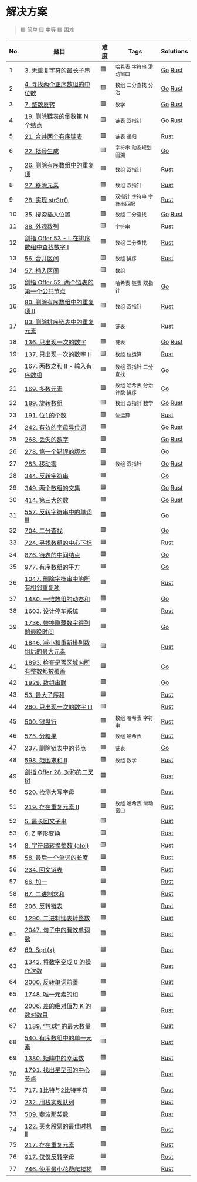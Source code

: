 # 解决方案
> 🟩 简单 🟨 中等 🟥 困难

|No.|题目|难度|Tags|Solutions|
|---|---|---|---|---|
|1|[3. 无重复字符的最长子串](https://leetcode-cn.com/problems/longest-substring-without-repeating-characters/)|🟩|`哈希表` `字符串` `滑动窗口`|[Go](golang/longest-substring-without-repeating-characters/main.go) [Rust](rust/longest-substring-without-repeating-characters/src/main.rs)|
|2|[4. 寻找两个正序数组的中位数](https://leetcode-cn.com/problems/median-of-two-sorted-arrays/)|🟥|`数组` `二分查找` `分治`|[Go](golang/median-of-two-sorted-arrays/main.go) [Rust](rust/median-of-two-sorted-arrays/src/main.rs)|
|3|[7. 整数反转](https://leetcode-cn.com/problems/reverse-integer/)|🟩|`数学`|[Go](golang/reverse-integer/main.go) [Rust](rust/reverse-integer/src/main.rs)|
|4|[19. 删除链表的倒数第 N 个结点](https://leetcode-cn.com/problems/remove-nth-node-from-end-of-list/)|🟨|`链表` `双指针`|[Go](golang/remove-nth-node-from-end-of-list/main.go) [Rust](rust/remove-nth-node-from-end-of-list/src/main.rs)|
|5|[21. 合并两个有序链表](https://leetcode-cn.com/problems/merge-two-sorted-lists/)|🟩|`链表` `递归`|[Rust](rust/merge-two-sorted-lists/src/lib.rs)|
|6|[22. 括号生成](https://leetcode-cn.com/problems/generate-parentheses/)|🟨|`字符串` `动态规划` `回溯`|[Go](golang/generate-parentheses/main.go)|
|7|[26. 删除有序数组中的重复项](https://leetcode-cn.com/problems/remove-duplicates-from-sorted-array)|🟩|`数组` `双指针`|[Rust](rust/remove-duplicates-from-sorted-array/src/lib.rs)|
|8|[27. 移除元素](https://leetcode-cn.com/problems/remove-element/)|🟩|`数组` `双指针`|[Rust](rust/remove-element/src/lib.rs)|
|9|[28. 实现 strStr()](https://leetcode-cn.com/problems/implement-strstr/)|🟩|`双指针` `字符串` `字符串匹配`|[Rust](rust/implement-strstr/src/lib.rs)|
|10|[35. 搜索插入位置](https://leetcode-cn.com/problems/search-insert-position/)|🟩|`数组` `二分查找`|[Go](golang/search-insert-position/main.go) [Rust](rust/search-insert-position/src/lib.rs)|
|11|[38. 外观数列](https://leetcode-cn.com/problems/count-and-say/)|🟨|`字符串`|[Rust](rust/count-and-say/src/lib.rs)|
|12|[剑指 Offer 53 - I. 在排序数组中查找数字 I](https://leetcode-cn.com/problems/zai-pai-xu-shu-zu-zhong-cha-zhao-shu-zi-lcof/)|🟩|`数组` `二分查找`|[Rust](rust/zai-pai-xu-shu-zu-zhong-cha-zhao-shu-zi-lcof/src/lib.rs)|
|13|[56. 合并区间](https://leetcode-cn.com/problems/merge-intervals/)|🟨|`数组` `排序`|[Rust](rust/merge-intervals/src/lib.rs)|
|14|[57. 插入区间](https://leetcode-cn.com/problems/insert-interval/)|🟨|`数组`||
|15|[剑指 Offer 52. 两个链表的第一个公共节点](https://leetcode-cn.com/problems/liang-ge-lian-biao-de-di-yi-ge-gong-gong-jie-dian-lcof/)|🟩|`哈希表` `链表` `双指针`|[Go](golang/liang-ge-lian-biao-de-di-yi-ge-gong-gong-jie-dian-lcof/main.go)|
|16|[80. 删除有序数组中的重复项 II](https://leetcode-cn.com/problems/remove-duplicates-from-sorted-array-ii/)|🟨|`数组` `双指针`|[Rust](rust/remove-duplicates-from-sorted-array-ii/src/lib.rs)|
|17|[83. 删除排序链表中的重复元素](https://leetcode-cn.com/problems/remove-duplicates-from-sorted-list/)|🟩|`链表`|[Rust](rust/remove-duplicates-from-sorted-list/src/lib.rs)|
|18|[136. 只出现一次的数字](https://leetcode-cn.com/problems/single-number/)|🟩|`链表`|[Go](golang/single-number/main.go) [Rust](rust/single-number/src/lib.rs)|
|19|[137. 只出现一次的数字 II](https://leetcode-cn.com/problems/single-number-ii/)|🟨|`数组` `位运算`|[Rust](rust/single-number-ii/src/lib.rs)|
|20|[167. 两数之和 II - 输入有序数组](https://leetcode-cn.com/problems/two-sum-ii-input-array-is-sorted/)|🟩|`数组` `双指针` `二分查找`|[Go](golang/two-sum-ii-input-array-is-sorted/main.go)|
|21|[169. 多数元素](https://leetcode-cn.com/problems/majority-element/)|🟩|`数组` `哈希表` `分治` `计数` `排序`|[Go](golang/majority-element/main.go)|
|22|[189. 旋转数组](https://leetcode-cn.com/problems/rotate-array/)|🟨|`数组` `双指针` `数学`|[Go](golang/rotate-array/main.go) [Rust](rust/rotate-array/src/main.rs)|
|23|[191. 位1的个数](https://leetcode-cn.com/problems/number-of-1-bits/)|🟩|`位运算`|[Rust](rust/number-of-1-bits/src/lib.rs)|
|24|[242. 有效的字母异位词](https://leetcode-cn.com/problems/valid-anagram/)|🟩||[Go](golang/valid-anagram/main.go) [Rust](rust/valid-anagram/src/lib.rs)|
|25|[268. 丢失的数字](https://leetcode-cn.com/problems/missing-number/)|🟩||[Go](golang/missing-number/main.go) [Rust](rust/missing-number/src/lib.rs)|
|26|[278. 第一个错误的版本](https://leetcode-cn.com/problems/first-bad-version/)|🟩||[Go](golang/first-bad-version/main.go)|
|27|[283. 移动零](https://leetcode-cn.com/problems/m/ove-zeroes/)|🟩|`数组` `双指针`|[Go](golang/move-zeroes/main.go) [Rust](rust/move-zeroes/src/main.rs)|
|28|[344. 反转字符串](https://leetcode-cn.com/problems/reverse-string/)|🟩||[Go](golang/reverse-string/main.go)|
|29|[349. 两个数组的交集](https://leetcode-cn.com/problems/intersection-of-two-arrays/)|🟩||[Go](golang/intersection-of-two-arrays/main.go) [Rust](rust/intersection-of-two-arrays/src/lib.rs)|
|30|[414. 第三大的数](https://leetcode-cn.com/problems/third-maximum-number/)|🟩||[Go](golang/third-maximum-number/main.go) [Rust](rust/third-maximum-number/src/lib.rs)|
|31|[557. 反转字符串中的单词 III](https://leetcode-cn.com/problems/reverse-words-in-a-string-iii/)|🟩||[Go](golang/reverse-words-in-a-string-iii/main.go)|
|32|[704. 二分查找](https://leetcode-cn.com/problems/binary-search/)|🟩||[Go](golang/binary-search/main.go)|
|33|[724. 寻找数组的中心下标](https://leetcode-cn.com/problems/find-pivot-index/)|🟩||[Rust](rust/find-pivot-index/src/lib.rs)|
|34|[876. 链表的中间结点](https://leetcode-cn.com/problems/middle-of-the-linked-list/)|🟩||[Go](golang/middle-of-the-linked-list/main.go)|
|35|[977. 有序数组的平方](https://leetcode-cn.com/problems/squares-of-a-sorted-array/)|🟩||[Go](golang/squares-of-a-sorted-array/main.go)|
|36|[1047. 删除字符串中的所有相邻重复项](https://leetcode-cn.com/problems/remove-all-adjacent-duplicates-in-string/)|🟩||[Rust](rust/remove-all-adjacent-duplicates-in-string/src/lib.rs)|
|37|[1480. 一维数组的动态和](https://leetcode-cn.com/problems/running-sum-of-1d-array/)|🟩||[Go](golang/running-sum-of-1d-array/main.go)|
|38|[1603. 设计停车系统](https://leetcode-cn.com/problems/design-parking-system/)|🟩||[Rust](rust/design-parking-system/src/lib.rs)|
|39|[1736. 替换隐藏数字得到的最晚时间](https://leetcode-cn.com/problems/latest-time-by-replacing-hidden-digits/)|🟩||[Go](golang/latest-time-by-replacing-hidden-digits/main.go)|
|40|[1846. 减小和重新排列数组后的最大元素](https://leetcode-cn.com/problems/maximum-element-after-decreasing-and-rearranging/)|🟨||[Rust](rust/maximum-element-after-decreasing-and-rearranging/src/lib.rs)|
|41|[1893. 检查是否区域内所有整数都被覆盖](https://leetcode-cn.com/problems/check-if-all-the-integers-in-a-range-are-covered/)|🟩||[Go](golang/check-if-all-the-integers-in-a-range-are-covered/main.go)|
|42|[1929. 数组串联](https://leetcode-cn.com/problems/concatenation-of-array/)|🟩||[Go](golang/concatenation-of-array/main.go)|
|43|[53. 最大子序和](https://leetcode-cn.com/problems/maximum-subarray/)|🟩||[Rust](rust/maximum-subarray/src/lib.rs)|
|44|[260. 只出现一次的数字 III](https://leetcode-cn.com/problems/single-number-iii/)|🟨||[Rust](rust/single-number-iii/src/lib.rs)|
|45|[500. 键盘行](https://leetcode-cn.com/problems/keyboard-row/)|🟩|`数组` `哈希表` `字符串`|[Rust](rust/keyboard-row/src/lib.rs)|
|46|[575. 分糖果](https://leetcode-cn.com/problems/distribute-candies/)|🟩|`数组` `哈希表`|[Rust](rust/distribute-candies/src/lib.rs)|
|47|[237. 删除链表中的节点](https://leetcode-cn.com/problems/delete-node-in-a-linked-list/)|🟩|`链表`|[Go](golang/delete-node-in-a-linked-list/main.go)|
|48|[598. 范围求和 II](https://leetcode-cn.com/problems/range-addition-ii/)|🟩|`数组` `数学`|[Rust](rust/range-addition-ii/src/lib.rs)|
|49|[剑指 Offer 28. 对称的二叉树](https://leetcode-cn.com/problems/dui-cheng-de-er-cha-shu-lcof/)|🟩||[Rust](rust/dui-cheng-de-er-cha-shu-lcof/src/lib.rs)|
|50|[520. 检测大写字母](https://leetcode-cn.com/problems/detect-capital/)|🟩||[Rust](rust/detect-capital/src/lib.rs)|
|51|[219. 存在重复元素 II](https://leetcode-cn.com/problems/contains-duplicate-ii/)|🟩|`数组` `哈希表` `滑动窗口`|[Rust](rust/contains-duplicate-ii/src/lib.rs)|
|52|[5. 最长回文子串](https://leetcode-cn.com/problems/longest-palindromic-substring/)|🟨||[Rust](rust/longest-palindromic-substring/src/lib.rs)|
|53|[6. Z 字形变换](https://leetcode-cn.com/problems/zigzag-conversion/)|🟨||[Rust](rust/zigzag-conversion/src/main.rs)|
|54|[8. 字符串转换整数 (atoi)](https://leetcode-cn.com/problems/string-to-integer-atoi/)|🟨||[Rust](rust/string-to-integer-atoi/src/main.rs)|
|55|[58. 最后一个单词的长度](https://leetcode-cn.com/problems/length-of-last-word/)|🟩||[Rust](rust/length-of-last-word/src/main.rs)|
|56|[234. 回文链表](https://leetcode-cn.com/problems/palindrome-linked-list/)|🟩||[Rust](rust/palindrome-linked-list/src/main.rs)|
|57|[66. 加一](https://leetcode-cn.com/problems/plus-one/)|🟩||[Rust](rust/plus-one/src/main.rs)|
|58|[67. 二进制求和](https://leetcode-cn.com/problems/add-binary/)|🟩||[Rust](rust/add-binary/src/main.rs)|
|59|[206. 反转链表](https://leetcode-cn.com/problems/reverse-linked-list/)|🟩||[Rust](rust/reverse-linked-list/src/main.rs)|
|60|[1290. 二进制链表转整数](https://leetcode-cn.com/problems/convert-binary-number-in-a-linked-list-to-integer/)|🟩||[Rust](rust/convert-binary-number-in-a-linked-list-to-integer/src/main.rs)|
|61|[2047. 句子中的有效单词数](https://leetcode-cn.com/problems/number-of-valid-words-in-a-sentence/)|🟩||[Rust](rust/number-of-valid-words-in-a-sentence/src/main.rs)|
|62|[69. Sqrt(x)](https://leetcode-cn.com/problems/sqrtx/)|🟩||[Rust](rust/sqrtx/src/main.rs)|
|63|[1342. 将数字变成 0 的操作次数](https://leetcode-cn.com/problems/number-of-steps-to-reduce-a-number-to-zero/)|🟩||[Rust](rust/number-of-steps-to-reduce-a-number-to-zero/src/main.rs)|
|64|[2000. 反转单词前缀](https://leetcode-cn.com/problems/reverse-prefix-of-word/)|🟩||[Rust](rust/reverse-prefix-of-word/src/main.rs)|
|65|[1748. 唯一元素的和](https://leetcode-cn.com/problems/sum-of-unique-elements/)|🟩||[Rust](rust/sum-of-unique-elements/src/main.rs)|
|66|[2006. 差的绝对值为 K 的数对数目](https://leetcode-cn.com/problems/count-number-of-pairs-with-absolute-difference-k/)|🟩||[Rust](rust/count-number-of-pairs-with-absolute-difference-k/src/main.rs)|
|67|[1189. “气球” 的最大数量](https://leetcode-cn.com/problems/maximum-number-of-balloons/)|🟩||[Rust](rust/maximum-number-of-balloons/src/main.rs)|
|68|[540. 有序数组中的单一元素](https://leetcode-cn.com/problems/single-element-in-a-sorted-array/)|🟨||[Rust](rust/single-element-in-a-sorted-array/src/main.rs)|
|69|[1380. 矩阵中的幸运数](https://leetcode-cn.com/problems/lucky-numbers-in-a-matrix/)|🟩||[Rust](rust/lucky-numbers-in-a-matrix/src/main.rs)|
|70|[1791. 找出星型图的中心节点](https://leetcode-cn.com/problems/find-center-of-star-graph/)|🟩||[Rust](rust/find-center-of-star-graph/src/main.rs)|
|71|[717. 1比特与2比特字符](https://leetcode-cn.com/problems/1-bit-and-2-bit-characters/)|🟩||[Rust](rust/one-bit-and-2-bit-characters/src/main.rs)|
|72|[232. 用栈实现队列](https://leetcode-cn.com/problems/implement-queue-using-stacks/)|🟩||[Rust](rust/implement-queue-using-stacks/src/main.rs)|
|73|[509. 斐波那契数](https://leetcode-cn.com/problems/fibonacci-number/)|🟩||[Rust](rust/fibonacci-number/src/main.rs)|
|74|[122. 买卖股票的最佳时机 II](https://leetcode-cn.com/problems/best-time-to-buy-and-sell-stock-ii/)|🟩||[Rust](rust/best-time-to-buy-and-sell-stock-ii/src/main.rs)|
|75|[217. 存在重复元素](https://leetcode-cn.com/problems/contains-duplicate/)|🟩||[Rust](rust/contains-duplicate/src/main.rs)|
|76|[917. 仅仅反转字母](https://leetcode-cn.com/problems/reverse-only-letters/)|🟩||[Rust](rust/reverse-only-letters/src/main.rs)|
|77|[746. 使用最小花费爬楼梯](https://leetcode-cn.com/problems/min-cost-climbing-stairs/)|🟩||[Rust](rust/min-cost-climbing-stairs/src/main.rs)|
